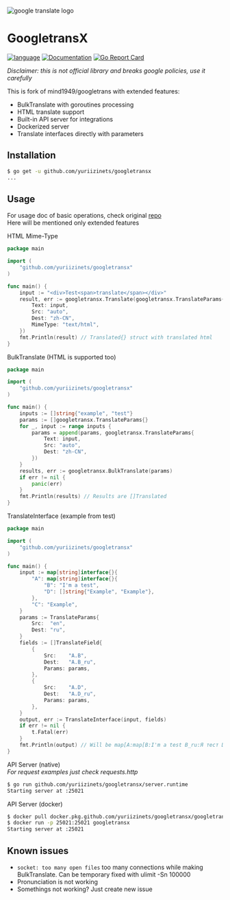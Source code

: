 
![google translate logo](https://resize.indiatvnews.com/en/resize/newbucket/1200_-/2019/12/google-translate-1575354629.jpg)

# GoogletransX

[![language](https://img.shields.io/badge/language-Golang-blue)](https://golang.org/)
[![Documentation](https://godoc.org/github.com//yuriizinets/googletransx?status.svg)](https://godoc.org/github.com/mind1949/googletrans)
[![Go Report Card](https://goreportcard.com/badge/github.com/yuriizinets/googletransx)](https://goreportcard.com/report/github.com/mind1949/googletrans)

*Disclaimer: this is not official library and breaks google policies, use it carefully*

This is fork of mind1949/googletrans with extended features:

* BulkTranslate with goroutines processing
* HTML translate support
* Built-in API server for integrations
* Dockerized server
* Translate interfaces directly with parameters

## Installation

```bash
$ go get -u github.com/yuriizinets/googletransx
...
```

## Usage

For usage doc of basic operations, check original [repo](https://github.com/mind1949/googletrans)  
Here will be mentioned only extended features

HTML Mime-Type

```go
package main

import (
    "github.com/yuriizinets/googletransx"
)

func main() {
    input := "<div>Test<span>translate</span></div>"
    result, err := googletransx.Translate(googletransx.TranslateParams{
        Text: input,
        Src: "auto",
        Dest: "zh-CN",
        MimeType: "text/html",
    })
    fmt.Println(result) // Translated{} struct with translated html
}
```

BulkTranslate (HTML is supported too)

```go
package main

import (
    "github.com/yuriizinets/googletransx"
)

func main() {
    inputs := []string{"example", "test"}
    params := []googletransx.TranslateParams{}
    for _, input := range inputs {
        params = append(params, googletransx.TranslateParams{
            Text: input,
            Src: "auto",
            Dest: "zh-CN",
        })
    }
    results, err := googletransx.BulkTranslate(params)
    if err != nil {
        panic(err)
    }
    fmt.Println(results) // Results are []Translated
}
```

TranslateInterface (example from test)

```go
package main

import (
    "github.com/yuriizinets/googletransx"
)

func main() {
    input := map[string]interface{}{
        "A": map[string]interface{}{
            "B": "I'm a test",
            "D": []string{"Example", "Example"},
        },
        "C": "Example",
    }
    params := TranslateParams{
        Src:  "en",
        Dest: "ru",
    }
    fields := []TranslateField{
        {
            Src:    "A.B",
            Dest:   "A.B_ru",
            Params: params,
        },
        {
            Src:    "A.D",
            Dest:   "A.D_ru",
            Params: params,
        },
    }
    output, err := TranslateInterface(input, fields)
    if err != nil {
        t.Fatal(err)
    }
    fmt.Println(output) // Will be map[A:map[B:I'm a test B_ru:Я тест D:[Example Example] D_ru:[пример пример]] C:Example]
}
```

API Server (native)  
*For request examples just check requests.http*  

```bash
$ go run github.com/yuriizinets/googletransx/server.runtime
Starting server at :25021
```

API Server (docker)

```bash
$ docker pull docker.pkg.github.com/yuriizinets/googletransx/googletransx:latest
$ docker run -p 25021:25021 googletransx
Starting server at :25021
```

## Known issues

* `socket: too many open files` too many connections while making BulkTranslate. Can be temporary fixed with ulimit -Sn 100000
* Pronunciation is not working
* Somethings not working? Just create new issue
